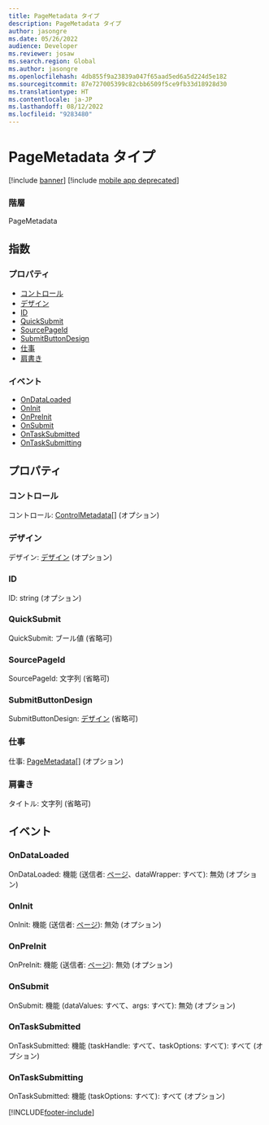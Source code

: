 ```yaml
---
title: PageMetadata タイプ
description: PageMetadata タイプ
author: jasongre
ms.date: 05/26/2022
audience: Developer
ms.reviewer: josaw
ms.search.region: Global
ms.author: jasongre
ms.openlocfilehash: 4db855f9a23839a047f65aad5ed6a5d224d5e182
ms.sourcegitcommit: 87e727005399c82cbb6509f5ce9fb33d18928d30
ms.translationtype: HT
ms.contentlocale: ja-JP
ms.lasthandoff: 08/12/2022
ms.locfileid: "9283480"
---
```

# <a name="pagemetadata-type"></a>PageMetadata タイプ

[!include [banner](../../../../includes/banner.md)]
[!include [mobile app deprecated](../../../../includes/mobile-app-deprecation-banner.md)]

### <a name="hierarchy"></a>階層

PageMetadata

## <a name="index"></a>指数

### <a name="properties"></a>プロパティ

* [コントロール](view-model-ipage-ipagemetadata.md#controls)
* [デザイン](view-model-ipage-ipagemetadata.md#design)
* [ID](view-model-ipage-ipagemetadata.md#id)
* [QuickSubmit](view-model-ipage-ipagemetadata.md#quicksubmit)
* [SourcePageId](view-model-ipage-ipagemetadata.md#sourcepageid)
* [SubmitButtonDesign](view-model-ipage-ipagemetadata.md#submitbuttondesign)
* [仕事](view-model-ipage-ipagemetadata.md#tasks)
* [肩書き](view-model-ipage-ipagemetadata.md#title)

### <a name="events"></a>イベント

* [OnDataLoaded](view-model-ipage-ipagemetadata.md#ondataloaded)
* [OnInit](view-model-ipage-ipagemetadata.md#oninit)
* [OnPreInit](view-model-ipage-ipagemetadata.md#onpreinit)
* [OnSubmit](view-model-ipage-ipagemetadata.md#onsubmit)
* [OnTaskSubmitted](view-model-ipage-ipagemetadata.md#ontasksubmitted)
* [OnTaskSubmitting](view-model-ipage-ipagemetadata.md#ontasksubmitting)

## <a name="properties"></a>プロパティ

### <a name="controls"></a>コントロール

コントロール: [ControlMetadata](view-model-control-basecontrol-icontrol-icontrolmetadata.md)\[\] (オプション) 

### <a name="design"></a>デザイン

デザイン: [デザイン](view-model-ipage-idesign.md) (オプション) 




### <a name="id"></a>ID

ID: string (オプション) 




### <a name="quicksubmit"></a>QuickSubmit

QuickSubmit: ブール値 (省略可) 




### <a name="sourcepageid"></a>SourcePageId

SourcePageId: 文字列 (省略可) 




### <a name="submitbuttondesign"></a>SubmitButtonDesign

SubmitButtonDesign: [デザイン](view-model-ipage-idesign.md) (省略可) 




### <a name="tasks"></a>仕事

仕事: [PageMetadata](view-model-ipage-ipagemetadata.md)\[\] (オプション) 




### <a name="title"></a>肩書き

タイトル: 文字列 (省略可) 




## <a name="events"></a>イベント

### <a name="ondataloaded"></a>OnDataLoaded

OnDataLoaded: 機能 (送信者: [ページ](view-model-ipage-ipage.md)、dataWrapper: すべて): 無効 (オプション) 




### <a name="oninit"></a>OnInit

OnInit: 機能 (送信者: [ページ](view-model-ipage-ipage.md)): 無効 (オプション) 




### <a name="onpreinit"></a>OnPreInit

OnPreInit: 機能 (送信者: [ページ](view-model-ipage-ipage.md)): 無効 (オプション) 




### <a name="onsubmit"></a>OnSubmit

OnSubmit: 機能 (dataValues: すべて、args: すべて): 無効 (オプション) 




### <a name="ontasksubmitted"></a>OnTaskSubmitted

OnTaskSubmitted: 機能 (taskHandle: すべて、taskOptions: すべて): すべて (オプション) 




### <a name="ontasksubmitting"></a>OnTaskSubmitting

OnTaskSubmitted: 機能 (taskOptions: すべて): すべて (オプション) 






[!INCLUDE[footer-include](../../../../../../includes/footer-banner.md)]
